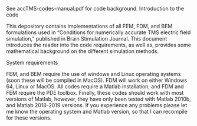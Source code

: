 See accTMS-codes-manual.pdf for code background.
Introduction to the code

This depository contains implementations of all FEM, FDM, and BEM formulations used in “Conditions for numerically accurate TMS electric field simulation,” published in Brain Stimulation Journal. This document introduces the reader into the code requirements, as well as, provides some mathematical background on the different simulation methods.

System requirements

FEM, and BEM require the use of windows and Linux operating systems (soon these will be compiled in MacOS). FDM will work on either Windows 64, Linux or MacOS. All codes require a Matlab installation, and FDM and FEM require the PDE toolbox. Finally, these codes should work with most versions of Matlab, however, they have only been tested with Matlab 2010b, and Matlab 2018-2019 versions. If you experience any problems please let me know the operating system and Matlab version, so that I can recompile for these versions. 
